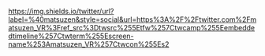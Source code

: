 https://img.shields.io/twitter/url?label=%40matsuzen&style=social&url=https%3A%2F%2Ftwitter.com%2Fmatsuzen_VR%3Fref_src%3Dtwsrc%255Etfw%257Ctwcamp%255Eembeddedtimeline%257Ctwterm%255Escreen-name%253Amatsuzen_VR%257Ctwcon%255Es2
